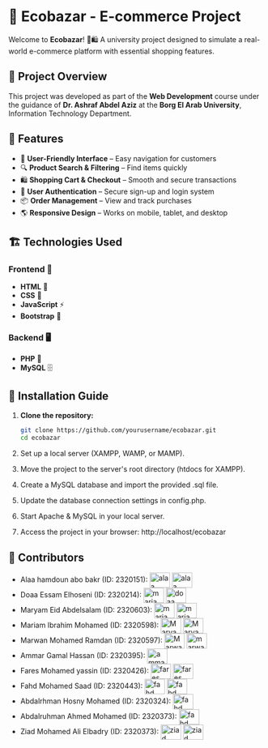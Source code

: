# 🛒 Ecobazar - E-commerce Project  

Welcome to **Ecobazar**! 🌿🛍️ A university project designed to simulate a real-world e-commerce platform with essential shopping features.  

## 🚀 Project Overview  
This project was developed as part of the **Web Development** course under the guidance of **Dr. Ashraf Abdel Aziz** at the **Borg El Arab University**, Information Technology Department.  

## 🎯 Features  
- 🏪 **User-Friendly Interface** – Easy navigation for customers  
- 🔍 **Product Search & Filtering** – Find items quickly  
- 🛍️ **Shopping Cart & Checkout** – Smooth and secure transactions   
- 🔐 **User Authentication** – Secure sign-up and login system  
- 📦 **Order Management** – View and track purchases  
- 🌎 **Responsive Design** – Works on mobile, tablet, and desktop  

## 🏗️ Technologies Used  
### **Frontend** 🎨  
- **HTML** 📝  
- **CSS** 🎨  
- **JavaScript** ⚡  
- **Bootstrap** 📱  

### **Backend** 🖥️  
- **PHP** 🐘  
- **MySQL** 🗄️  

## 📜 Installation Guide  
1. **Clone the repository:**  
   ```bash
   git clone https://github.com/yourusername/ecobazar.git
   cd ecobazar

2. Set up a local server (XAMPP, WAMP, or MAMP).

3. Move the project to the server's root directory (htdocs for XAMPP).

4. Create a MySQL database and import the provided .sql file.

5. Update the database connection settings in config.php.

6. Start Apache & MySQL in your local server.

7. Access the project in your browser: http://localhost/ecobazar

## 👾 Contributors 

<ul>
  <!-- alaa section -->
  <li>
    Alaa hamdoun abo bakr (ID: 2320151):
    <a href="https://github.com/AlaaHamdounlolo" target="blank"><img align="center" src="https://raw.githubusercontent.com/tandpfun/skill-icons/main/icons/Github-Dark.svg" alt="alaa hamdoun" height="30" width="40" /></a>
    <a href="https://www.linkedin.com/in/alaa-hamdoun-68a005258" target="blank"><img align="center" src="https://raw.githubusercontent.com/tandpfun/skill-icons/main/icons/LinkedIn.svg" alt="alaa" height="30" width="40" /></a>
  </li>
  
  <!-- doaa essam section -->
  <li>
    Doaa Essam Elhoseni  (ID: 2320214)</b>:
    <a href="https://github.com/DoaaEssam1" target="blank"><img align="center" src="https://raw.githubusercontent.com/tandpfun/skill-icons/main/icons/Github-Dark.svg" alt="mariam eid" height="30" width="40" /></a>
    <a href="#" target="blank"><img align="center" src="https://raw.githubusercontent.com/tandpfun/skill-icons/main/icons/LinkedIn.svg" alt="doaa" height="30" width="40" /></a>
  </li>
  
  <!-- mariam eid section -->
  <li>
    Maryam Eid Abdelsalam  (ID: 2320603)</b>:
    <a href="https://github.com/marec1044" target="blank"><img align="center" src="https://raw.githubusercontent.com/tandpfun/skill-icons/main/icons/Github-Dark.svg" alt="mariam eid" height="30" width="40" /></a>
    <a href="https://www.linkedin.com/in/maryam-eid-4b0605308?utm_source=share&utm_campaign=share_via&utm_content=profile&utm_medium=android_app" target="blank"><img align="center"     src="https://raw.githubusercontent.com/tandpfun/skill-icons/main/icons/LinkedIn.svg" alt="mariam eid" height="30" width="40" /></a>
  </li>

  <!-- mariam ibrahim section -->
  <li>
    Mariam Ibrahim Mohamed  (ID: 2320598)</b>:
    <a href="https://github.com/mariomaibrahim" target="blank"><img align="center" src="https://raw.githubusercontent.com/tandpfun/skill-icons/main/icons/Github-Dark.svg" alt="Maryam Ibrahim" height="30" width="40" /></a>
    <a href="https://www.linkedin.com/in/mariam-ibrahim-b95743307/" target="blank"><img align="center" src="https://raw.githubusercontent.com/tandpfun/skill-icons/main/icons/LinkedIn.svg" alt="Maryam Ibrahim" height="30" width="40" /></a>
  </li>
  
  <!-- marwan section -->
  <li>
    Marwan Mohamed Ramdan  (ID: 2320597)</b>:
    <a href="https://github.com/marwanmohamed213410" target="blank"><img align="center" src="https://raw.githubusercontent.com/tandpfun/skill-icons/main/icons/Github-Dark.svg" alt="Marwan Mohamed" height="30" width="40" /></a>
    <a href="https://www.linkedin.com/in/marwan-mohamed-223818m20/" target="blank"><img align="center" src="https://raw.githubusercontent.com/tandpfun/skill-icons/main/icons/LinkedIn.svg" alt="marwan mohamed" height="30" width="40" /></a>
  </li>
  
  <!-- amar section -->
  <li>
    Ammar Gamal Hassan  (ID: 2320395):
    <a href="https://github.com/ammargamal801" target="blank"><img align="center" src="https://raw.githubusercontent.com/tandpfun/skill-icons/main/icons/Github-Dark.svg" alt="ammar" height="30" width="40" /></a>
  </li>

  <!--fares section -->
  <li>
    Fares Mohamed yassin  (ID: 2320426):
    <a href="https://github.com/faresm07amed" target="blank"><img align="center" src="https://raw.githubusercontent.com/tandpfun/skill-icons/main/icons/Github-Dark.svg" alt="fares" height="30" width="40" /></a>
    <a href="https://www.linkedin.com/in/fares-mohamed-90b338308/" target="blank"><img align="center" src="https://raw.githubusercontent.com/tandpfun/skill-icons/main/icons/LinkedIn.svg" alt="fares" height="30" width="40" /></a>
  </li>
  
  <!--fahd section -->
  <li>
    Fahd Mohamed Saad  (ID: 2320443):
    <a href="https://github.com/Fahd74" target="blank"><img align="center" src="https://raw.githubusercontent.com/tandpfun/skill-icons/main/icons/Github-Dark.svg" alt="fahd" height="30" width="40" /></a>
    <a href="https://www.linkedin.com/in/fahd-mohamed-761a97232" target="blank"><img align="center" src="https://raw.githubusercontent.com/tandpfun/skill-icons/main/icons/LinkedIn.svg" alt="fahd" height="30" width="40" /></a>
  </li>

  <!--hossny section-->
  <li>
    Abdalrhman Hosny Mohamed  (ID: 2320324):
    <a href="https://github.com/Abdalrhman-Hosny" target="blank"><img align="center" src="https://raw.githubusercontent.com/tandpfun/skill-icons/main/icons/Github-Dark.svg" alt="fahd" height="30" width="40" /></a>
  </li>

  <!--abdo section-->
  <li>
    Abdalruhman Ahmed Mohamed  (ID: 2320373):
    <a href="https://github.com/abdo164" target="blank"><img align="center" src="https://raw.githubusercontent.com/tandpfun/skill-icons/main/icons/Github-Dark.svg" alt="fahd" height="30" width="40" /></a>
  </li>

  <!--ziad section-->
  <li>
    Ziad Mohamed Ali Elbadry  (ID: 2320373):
    <a href="https://github.com/ZiadAlbadry" target="blank"><img align="center" src="https://raw.githubusercontent.com/tandpfun/skill-icons/main/icons/Github-Dark.svg" alt="ziad" height="30" width="40" /></a>
    <a href="https://www.linkedin.com/in/ziad-albadry-732866243" target="blank"><img align="center" src="https://raw.githubusercontent.com/tandpfun/skill-icons/main/icons/LinkedIn.svg" alt="ziad" height="30" width="40" /></a>
  </li>
</ul>
